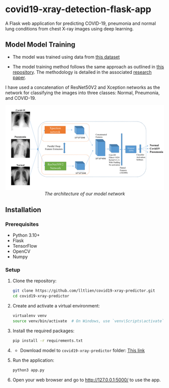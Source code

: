 # covid19-xray-detection-flask-app
A Flask web application for predicting COVID-19, pneumonia and normal lung conditions from chest X-ray images using deep learning. 

## Model Model Training

- The model was trained using data from [this dataset](https://github.com/lindawangg/COVID-Net/tree/master)

- The model training method follows the same approach as outlined in [this repository](https://github.com/mr7495/covid19). The methodology is detailed in the associated [research paper](https://www.sciencedirect.com/science/article/pii/S2352914820302537?via%3Dihub).

I have used a concatenation of ResNet50V2 and Xception networks as the network for classifying the images into 
three classes: Normal, Pneumonia, and COVID-19.

<p align="center">
	<img src="static/concatenated_net.png" alt="photo not available" width="100%" height="70%">
	<br>
	<em>The architecture of our model network</em>
</p>


## Installation

### Prerequisites

- Python 3.10+
- Flask
- TensorFlow 
- OpenCV
- Numpy

### Setup

1. Clone the repository:

   ```bash
   git clone https://github.com/lltlien/covid19-xray-predictor.git
   cd covid19-xray-predictor

2. Create and activate a virtual environment:

    ```bash
    virtualenv venv
    source venv/bin/activate  # On Windows, use `venv\Scripts\activate`

3. Install the required packages:

    ```bash
    pip install -r requirements.txt

4. - Download model to `covid19-xray-predictor` folder: [This link](https://github.com/lltlien/covid19-xray-detection-flask-app/releases/download/lastest/concatenate-fold3.hdf5)

5. Run the application:

    ```bash
    python3 app.py

6. Open your web browser and go to http://127.0.0.1:5000/ to use the app.
